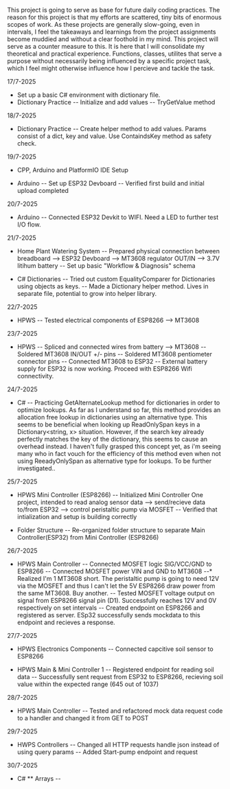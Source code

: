 This project is going to serve as base for future daily coding practices. The reason for this project is that my efforts are scattered, tiny bits of enormous scopes of work. As these projects are generally slow-going, even in intervals, I feel the takeaways and learnings from the project assignments become muddied and without a clear foothold in my mind. This project will serve as a counter measure to this. It is here that I will consolidate my theoretical and practical experience. Functions, classes, utilites that serve a purpose without necessarily being influenced by a specific project task, which I feel might otherwise influence how I percieve and tackle the task.

17/7-2025
* Set up a basic C# environment with dictionary file.
* Dictionary Practice
-- Initialize and add values
-- TryGetValue method

18/7-2025
* Dictionary Practice
-- Create helper method to add values. Params consist of a dict, key and value. Use ContaindsKey method as safety check.

19/7-2025
* CPP, Arduino and PlatformIO IDE Setup

* Arduino
-- Set up ESP32 Devboard
-- Verified first build and initial upload completed

20/7-2025
* Arduino
-- Connected ESP32 Devkit to WIFI. Need a LED to further test I/O flow.

21/7-2025
* Home Plant Watering System
-- Prepared physical connection between breadboard --> ESP32 Devboard --> MT3608 regulator OUT/IN --> 3.7V litihum battery
-- Set up basic "Workflow & Diagnosis" schema

* C# Dictionaries
-- Tried out custom EqualityComparer for Dictionaries using objects as keys.
-- Made a Dictionary helper method. Lives in separate file, potential to grow into helper library.

22/7-2025
* HPWS
-- Tested electrical components of ESP8266 --> MT3608

23/7-2025
* HPWS
-- Spliced and connected wires from battery --> MT3608
-- Soldered MT3608 IN/OUT +/- pins
-- Soldered MT3608 pentiometer connector pins
-- Connected MT3608 to ESP32
-- External battery supply for ESP32 is now working. Proceed with ESP8266 Wifi connectivity.

24/7-2025
* C#
-- Practicing GetAlternateLookup method for dictionaries in order to optimize lookups. As far as I understand so far, this method provides an allocation free lookup in dictionaries using an alternative type. This seems to be beneficial when looking up ReadOnlySpan<char> keys in a Dictionary<string, x> 
situation. However, if the search key already perfectly matches the key of the dictionary, this seems to cause an overhead instead. I haven't fully grasped this concept yet, as i'm seeing many who in fact vouch for the efficiency of this method even when not using ReeadyOnlySpan<char> as alternative type for lookups. To be further investigated..

25/7-2025
* HPWS Mini Controller (ESP8266)
-- Initialized Mini Controller One project, intended to read analog sensor data --> send/recieve data to/from ESP32 --> control peristaltic pump via MOSFET
-- Verified that intialization and setup is building correctly

* Folder Structure
-- Re-organized folder structure to separate Main Controller(ESP32) from Mini Controller (ESP8266)

26/7-2025
* HPWS Main Controller
-- Connected MOSFET logic SIG/VCC/GND to ESP8266
-- Connected MOSFET power VIN and GND to MT3608
    --* Realized I'm 1 MT3608 short. The peristaltic pump is going to need 12V via the MOSFET and thus I can't let the 5V ESP8266 draw power from the same MT3608. Buy another.
-- Tested MOSFET voltage output on signal from ESP8266 signal pin (D1). Successfully reaches 12V and 0V respectively on set intervals
-- Created endpoint on ESP8266 and registered as server. ESp32 successfully sends mockdata to this endpoint and recieves a response.

27/7-2025
* HPWS Electronics Components
-- Connected capcitive soil sensor to ESP8266

* HPWS Main & Mini Controller 1
-- Registered endpoint for reading soil data
-- Successfully sent request from ESP32 to ESP8266, recieving soil value within the expected range (645 out of 1037)

28/7-2025
* HPWS Main Controller
-- Tested and refactored mock data request code to a handler and changed it from GET to POST

29/7-2025
* HWPS Controllers
-- Changed all HTTP requests handle json instead of using query params
-- Added Start-pump endpoint and request

30/7-2025
* C#
** Arrays
-- 